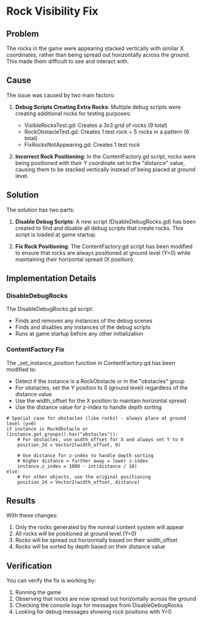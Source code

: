 # Rock Visibility Fix

## Problem

The rocks in the game were appearing stacked vertically with similar X coordinates, rather than being spread out horizontally across the ground. This made them difficult to see and interact with.

## Cause

The issue was caused by two main factors:

1. **Debug Scripts Creating Extra Rocks**: Multiple debug scripts were creating additional rocks for testing purposes:
   - VisibleRocksTest.gd: Creates a 3x3 grid of rocks (9 total)
   - RockObstacleTest.gd: Creates 1 test rock + 5 rocks in a pattern (6 total)
   - FixRocksNotAppearing.gd: Creates 1 test rock

2. **Incorrect Rock Positioning**: In the ContentFactory.gd script, rocks were being positioned with their Y coordinate set to the "distance" value, causing them to be stacked vertically instead of being placed at ground level.

## Solution

The solution has two parts:

1. **Disable Debug Scripts**: A new script (DisableDebugRocks.gd) has been created to find and disable all debug scripts that create rocks. This script is loaded at game startup.

2. **Fix Rock Positioning**: The ContentFactory.gd script has been modified to ensure that rocks are always positioned at ground level (Y=0) while maintaining their horizontal spread (X position).

## Implementation Details

### DisableDebugRocks

The DisableDebugRocks.gd script:
- Finds and removes any instances of the debug scenes
- Finds and disables any instances of the debug scripts
- Runs at game startup before any other initialization

### ContentFactory Fix

The _set_instance_position function in ContentFactory.gd has been modified to:
- Detect if the instance is a RockObstacle or in the "obstacles" group
- For obstacles, set the Y position to 0 (ground level) regardless of the distance value
- Use the width_offset for the X position to maintain horizontal spread
- Use the distance value for z-index to handle depth sorting

```gdscript
# Special case for obstacles (like rocks) - always place at ground level (y=0)
if instance is RockObstacle or (instance.get_groups().has("obstacles")):
    # For obstacles, use width_offset for X and always set Y to 0
    position_2d = Vector2(width_offset, 0)
    
    # Use distance for z-index to handle depth sorting
    # Higher distance = further away = lower z-index
    instance.z_index = 1000 - int(distance / 10)
else:
    # For other objects, use the original positioning
    position_2d = Vector2(width_offset, distance)
```

## Results

With these changes:
1. Only the rocks generated by the normal content system will appear
2. All rocks will be positioned at ground level (Y=0)
3. Rocks will be spread out horizontally based on their width_offset
4. Rocks will be sorted by depth based on their distance value

## Verification

You can verify the fix is working by:
1. Running the game
2. Observing that rocks are now spread out horizontally across the ground
3. Checking the console logs for messages from DisableDebugRocks
4. Looking for debug messages showing rock positions with Y=0
